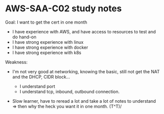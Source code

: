 # AWS-SAA-C02 study notes

Goal: I want to get the cert in one month

- I have experience with AWS, and have access to resources to test and do hand-on
- I have strong experience with linux
- I have strong experience with docker
- I have strong experience with k8s

Weakness:
- I'm not very good at networking, knowing the basic, still not get the NAT and the DHCP, CIDR block...
  - I understand port
  - I understand tcp, inbound, outbound connection. 

- Slow learner, have to reread a lot and take a lot of notes to understand
=> then why the heck you want it in one month.  \(T^T)/

